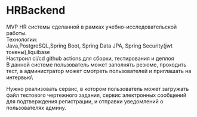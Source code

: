 # HRBackend
MVP HR системы сделанной в рамках учебно-исследовательской работы.\
Технологии:\
Java,PostgreSQL,Spring Boot, Spring Data JPA, Spring Security(jwt токены),liquibase\
Настроил ci/cd github actions для сборки, тестирования и деплоя\
В данной системе пользователь может заполнять резюме, проходить тест, а администратор может смотреть пользователей и приглашать на интервью\

Нужно реализовать сервис, в котором пользователь может загружать файл тестового чертежного задания, cервис электронных сообщений для подтверждения регистрации, и отправки уведомлений о пользователях админу.